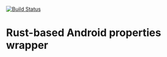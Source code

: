 [![Build Status](https://travis-ci.org/miklelappo/android-properties.svg?branch=master)](https://travis-ci.org/miklelappo/android-properties)

Rust-based Android properties wrapper
=====================================
